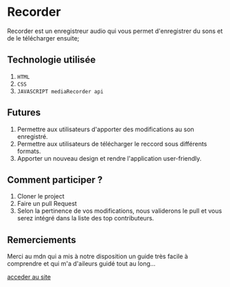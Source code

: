 
# Recorder

 Recorder est un enregistreur audio qui vous permet d'enregistrer du sons et de le télécharger ensuite;
 
## Technologie utilisée

1. `HTML`
2. `CSS`
3. `JAVASCRIPT mediaRecorder api`

## Futures

1. Permettre aux utilisateurs d'apporter des modifications au son enregistré.
2. Permettre aux utilisateurs de télécharger le reccord sous différents formats. 
3. Apporter un nouveau design et rendre l'application user-friendly.

## Comment participer ?

1. Cloner le project
2. Faire un pull Request
3. Selon la pertinence de vos modifications, nous validerons le pull et vous serez intégré dans la liste des top contributeurs.

## Remerciements

Merci au mdn qui a mis à notre disposition un guide très facile à comprendre et qui m'a d'aileurs guidé tout au long...

<a href="https://amour22.github.io/recorder/recorder.html">acceder au site</a>
